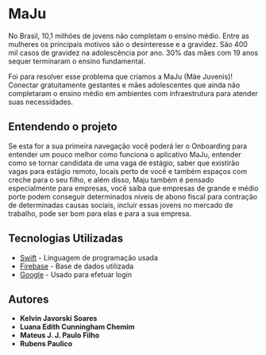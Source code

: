 # MaJu
No Brasil, 10,1 milhões de jovens não completam o ensino médio.
Entre as mulheres os principais motivos são o desinteresse e a gravidez.
São 400 mil casos de gravidez na adolescência por ano.
30% das mães com 19 anos sequer terminaram o ensino fundamental.

Foi para resolver esse problema que criamos a MaJu (Mãe Juvenis)! Conectar gratuitamente gestantes e mães adolescentes que ainda não completaram o ensino médio em ambientes com infraestrutura para atender suas necessidades.


## Entendendo o projeto
Se esta for a sua primeira navegação você poderá ler o Onboarding para entender um pouco melhor como funciona o aplicativo MaJu, entender como se tornar candidata de uma vaga de estágio, saber que existirão vagas para estágio remoto, locais perto de você e também espaços com creche para o seu filho, e além disso, Maju também é pensado especialmente para empresas, você saiba que empresas de grande e médio porte podem conseguir determinados níveis de abono fiscal para contração de determinadas causas sociais, incluir essas jovens no mercado de trabalho, pode ser bom para elas e para a sua empresa.

## Tecnologias Utilizadas
- [Swift](https://www.apple.com/br/swift/) - Linguagem de programação usada
- [Firebase](https://firebase.google.com) - Base de dados utilizada
- [Google](https://developers.google.com/identity/sign-in/ios/start) - Usado para efetuar login

## Autores
- __Kelvin Javorski Soares__
- __Luana Edith Cunningham Chemim__
- __Mateus J. J. Paulo Filho__
- __Rubens Paulico__


